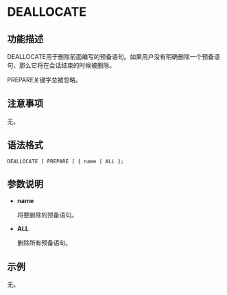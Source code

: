 # DEALLOCATE<a name="ZH-CN_TOPIC_0289900543"></a>

## 功能描述<a name="zh-cn_topic_0283136579_zh-cn_topic_0237122129_zh-cn_topic_0059778612_sf7de006cb8fc48b2bcd0e6d3c6ea1f2f"></a>

DEALLOCATE用于删除前面编写的预备语句。如果用户没有明确删除一个预备语句，那么它将在会话结束的时候被删除。

PREPARE关键字总被忽略。

## 注意事项<a name="zh-cn_topic_0283136579_zh-cn_topic_0237122129_zh-cn_topic_0059778612_sf6df3969ac4e4534a3d0bbf89b9a09d8"></a>

无。

## 语法格式<a name="zh-cn_topic_0283136579_zh-cn_topic_0237122129_zh-cn_topic_0059778612_s7404e1c104a0402e9518adbdfb75cf8c"></a>

```
DEALLOCATE [ PREPARE ] { name | ALL };
```

## 参数说明<a name="zh-cn_topic_0283136579_zh-cn_topic_0237122129_zh-cn_topic_0059778612_sb42a2e3c4ef945d3b53af4a15f876698"></a>

-   **name**

    将要删除的预备语句。

-   **ALL**

    删除所有预备语句。


## 示例<a name="zh-cn_topic_0283136579_zh-cn_topic_0237122129_zh-cn_topic_0059778612_s0cd8d4c203d642af85b3ae2ca4600bb3"></a>

无。
